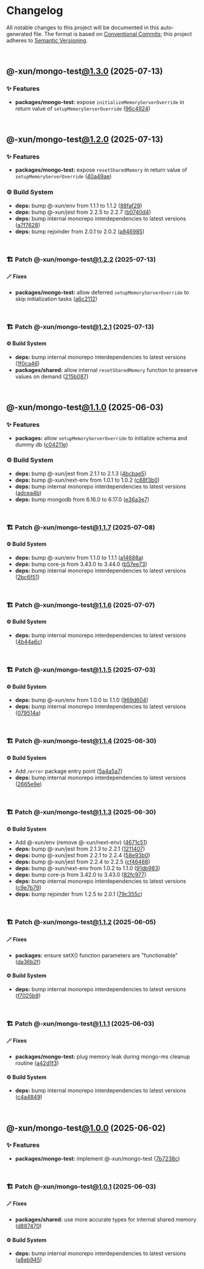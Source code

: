 # Changelog

All notable changes to this project will be documented in this auto-generated
file. The format is based on [Conventional Commits][1];
this project adheres to [Semantic Versioning][2].

<br />

## @-xun/mongo-test[@1.3.0][3] (2025-07-13)

### ✨ Features

- **packages/mongo-test:** expose `initializeMemoryServerOverride` in return value of `setupMemoryServerOverride` ([96c4924][4])

<br />

## @-xun/mongo-test[@1.2.0][5] (2025-07-13)

### ✨ Features

- **packages/mongo-test:** expose `resetSharedMemory` in return value of `setupMemoryServerOverride` ([40a49ae][6])

### ⚙️ Build System

- **deps:** bump @-xun/env from 1.1.1 to 1.1.2 ([88faf29][7])
- **deps:** bump @-xun/jest from 2.2.5 to 2.2.7 ([b0740d4][8])
- **deps:** bump internal monorepo interdependencies to latest versions ([a7f7628][9])
- **deps:** bump rejoinder from 2.0.1 to 2.0.2 ([a846985][10])

<br />

### 🏗️ Patch @-xun/mongo-test[@1.2.2][11] (2025-07-13)

#### 🪄 Fixes

- **packages/mongo-test:** allow deferred `setupMemoryServerOverride` to skip initialization tasks ([a6c2112][12])

<br />

### 🏗️ Patch @-xun/mongo-test[@1.2.1][13] (2025-07-13)

#### ⚙️ Build System

- **deps:** bump internal monorepo interdependencies to latest versions ([1f0ca46][14])
- **packages/shared:** allow internal `resetSharedMemory` function to preserve values on demand ([215b087][15])

<br />

## @-xun/mongo-test[@1.1.0][16] (2025-06-03)

### ✨ Features

- **packages:** allow `setupMemoryServerOverride` to initialize schema and dummy db ([c04211e][17])

### ⚙️ Build System

- **deps:** bump @-xun/jest from 2.1.1 to 2.1.3 ([4bcbae5][18])
- **deps:** bump @-xun/next-env from 1.0.1 to 1.0.2 ([c88f3b0][19])
- **deps:** bump internal monorepo interdependencies to latest versions ([adcea4b][20])
- **deps:** bump mongodb from 6.16.0 to 6.17.0 ([e36a3e7][21])

<br />

### 🏗️ Patch @-xun/mongo-test[@1.1.7][22] (2025-07-08)

#### ⚙️ Build System

- **deps:** bump @-xun/env from 1.1.0 to 1.1.1 ([a14688a][23])
- **deps:** bump core-js from 3.43.0 to 3.44.0 ([b57ee73][24])
- **deps:** bump internal monorepo interdependencies to latest versions ([2bc6f51][25])

<br />

### 🏗️ Patch @-xun/mongo-test[@1.1.6][26] (2025-07-07)

#### ⚙️ Build System

- **deps:** bump internal monorepo interdependencies to latest versions ([4b44a6c][27])

<br />

### 🏗️ Patch @-xun/mongo-test[@1.1.5][28] (2025-07-03)

#### ⚙️ Build System

- **deps:** bump @-xun/env from 1.0.0 to 1.1.0 ([969d604][29])
- **deps:** bump internal monorepo interdependencies to latest versions ([079514a][30])

<br />

### 🏗️ Patch @-xun/mongo-test[@1.1.4][31] (2025-06-30)

#### ⚙️ Build System

- Add `/error` package entry point ([5a4a5a7][32])
- **deps:** bump internal monorepo interdependencies to latest versions ([2665e9e][33])

<br />

### 🏗️ Patch @-xun/mongo-test[@1.1.3][34] (2025-06-30)

#### ⚙️ Build System

- Add @-xun/env (remove @-xun/next-env) ([4671c51][35])
- **deps:** bump @-xun/jest from 2.1.3 to 2.2.1 ([1211407][36])
- **deps:** bump @-xun/jest from 2.2.1 to 2.2.4 ([58e93b0][37])
- **deps:** bump @-xun/jest from 2.2.4 to 2.2.5 ([cf46468][38])
- **deps:** bump @-xun/next-env from 1.0.2 to 1.1.0 ([91db983][39])
- **deps:** bump core-js from 3.42.0 to 3.43.0 ([82fc977][40])
- **deps:** bump internal monorepo interdependencies to latest versions ([c9e7b79][41])
- **deps:** bump rejoinder from 1.2.5 to 2.0.1 ([79c355c][42])

<br />

### 🏗️ Patch @-xun/mongo-test[@1.1.2][43] (2025-06-05)

#### 🪄 Fixes

- **packages:** ensure setX() function parameters are "functionable" ([da36b2f][44])

#### ⚙️ Build System

- **deps:** bump internal monorepo interdependencies to latest versions ([f7025b9][45])

<br />

### 🏗️ Patch @-xun/mongo-test[@1.1.1][46] (2025-06-03)

#### 🪄 Fixes

- **packages/mongo-test:** plug memory leak during mongo-ms cleanup routine ([a42d1f3][47])

#### ⚙️ Build System

- **deps:** bump internal monorepo interdependencies to latest versions ([c4a4849][48])

<br />

## @-xun/mongo-test[@1.0.0][49] (2025-06-02)

### ✨ Features

- **packages/mongo-test:** implement @-xun/mongo-test ([7b7238c][50])

<br />

### 🏗️ Patch @-xun/mongo-test[@1.0.1][51] (2025-06-03)

#### 🪄 Fixes

- **packages/shared:** use more accurate types for internal shared memory ([d887470][52])

#### ⚙️ Build System

- **deps:** bump internal monorepo interdependencies to latest versions ([a8eb945][53])

[1]: https://conventionalcommits.org
[2]: https://semver.org
[3]: https://github.com/Xunnamius/mongo-utils/compare/@-xun/mongo-test@1.2.2...@-xun/mongo-test@1.3.0
[4]: https://github.com/Xunnamius/mongo-utils/commit/96c4924f2bd9d79c717ad51c5991406a7d6625b7
[5]: https://github.com/Xunnamius/mongo-utils/compare/@-xun/mongo-test@1.1.7...@-xun/mongo-test@1.2.0
[6]: https://github.com/Xunnamius/mongo-utils/commit/40a49ae68f7b595d1d0d315eb673c0ca84015b58
[7]: https://github.com/Xunnamius/mongo-utils/commit/88faf297750fcb8ce06e3045231c28af44e62cf8
[8]: https://github.com/Xunnamius/mongo-utils/commit/b0740d43593ff1892a3a624c497acce3bf3297a9
[9]: https://github.com/Xunnamius/mongo-utils/commit/a7f762885434aa965e58dfc1af4a47d55cf0ce63
[10]: https://github.com/Xunnamius/mongo-utils/commit/a8469859ae9f57daa447a285037effed20c7cced
[11]: https://github.com/Xunnamius/mongo-utils/compare/@-xun/mongo-test@1.2.1...@-xun/mongo-test@1.2.2
[12]: https://github.com/Xunnamius/mongo-utils/commit/a6c2112fab3deadd3d025a547cf8d9c912b8daa6
[13]: https://github.com/Xunnamius/mongo-utils/compare/@-xun/mongo-test@1.2.0...@-xun/mongo-test@1.2.1
[14]: https://github.com/Xunnamius/mongo-utils/commit/1f0ca468a5f232fd532c91f3f9f65284575178f7
[15]: https://github.com/Xunnamius/mongo-utils/commit/215b087cc1b8fd6914cf3fbe657f77626466f333
[16]: https://github.com/Xunnamius/mongo-utils/compare/@-xun/mongo-test@1.0.1...@-xun/mongo-test@1.1.0
[17]: https://github.com/Xunnamius/mongo-utils/commit/c04211e3ff9f2d1a4c7292b600a0f079f7e77b3b
[18]: https://github.com/Xunnamius/mongo-utils/commit/4bcbae5c6f7de13e3f4f2460bb13f253600b200f
[19]: https://github.com/Xunnamius/mongo-utils/commit/c88f3b0ed64868a6f49bce55cc755bfcc2c2a2f9
[20]: https://github.com/Xunnamius/mongo-utils/commit/adcea4b279e5bbf21b37d855ee502f1f635668d3
[21]: https://github.com/Xunnamius/mongo-utils/commit/e36a3e74258b21b72f3efea7ae717693958d19b7
[22]: https://github.com/Xunnamius/mongo-utils/compare/@-xun/mongo-test@1.1.6...@-xun/mongo-test@1.1.7
[23]: https://github.com/Xunnamius/mongo-utils/commit/a14688a357d9c3a864c9c3e99bd46c85675e6895
[24]: https://github.com/Xunnamius/mongo-utils/commit/b57ee73e16fa727a552c196a26560f0861b8a985
[25]: https://github.com/Xunnamius/mongo-utils/commit/2bc6f51f9f2b664299324bf7103f7035a2275eb2
[26]: https://github.com/Xunnamius/mongo-utils/compare/@-xun/mongo-test@1.1.5...@-xun/mongo-test@1.1.6
[27]: https://github.com/Xunnamius/mongo-utils/commit/4b44a6c56354073996bd062259926a167850dc5d
[28]: https://github.com/Xunnamius/mongo-utils/compare/@-xun/mongo-test@1.1.4...@-xun/mongo-test@1.1.5
[29]: https://github.com/Xunnamius/mongo-utils/commit/969d60411652ab8060415009be92c4fb51e51ffd
[30]: https://github.com/Xunnamius/mongo-utils/commit/079514a535ffbde4b4bfc6873c427a90ebf61557
[31]: https://github.com/Xunnamius/mongo-utils/compare/@-xun/mongo-test@1.1.3...@-xun/mongo-test@1.1.4
[32]: https://github.com/Xunnamius/mongo-utils/commit/5a4a5a72ee127a824372b4175e7a7f6ab5a03af4
[33]: https://github.com/Xunnamius/mongo-utils/commit/2665e9e2d66d6b3f49c5eff1ec1cdf6b20d4cfaf
[34]: https://github.com/Xunnamius/mongo-utils/compare/@-xun/mongo-test@1.1.2...@-xun/mongo-test@1.1.3
[35]: https://github.com/Xunnamius/mongo-utils/commit/4671c51e0b154b368b76cc65445cc8fa8f242dc2
[36]: https://github.com/Xunnamius/mongo-utils/commit/12114076b58467a9e360a692c8811812cf5b46ad
[37]: https://github.com/Xunnamius/mongo-utils/commit/58e93b0aedb278b009c185e5dfc9f32cf0972085
[38]: https://github.com/Xunnamius/mongo-utils/commit/cf464682a7b2394e2d23fc6c57a72c5c79e30efa
[39]: https://github.com/Xunnamius/mongo-utils/commit/91db983263466271b376021bb471d5b5c293b2df
[40]: https://github.com/Xunnamius/mongo-utils/commit/82fc97790fe3d2599e1333238e77fc915e7e4f29
[41]: https://github.com/Xunnamius/mongo-utils/commit/c9e7b791fd5fa7823d6028e840bcef44b12978f0
[42]: https://github.com/Xunnamius/mongo-utils/commit/79c355ce1906b7d7de63413f997423e40c7d9b43
[43]: https://github.com/Xunnamius/mongo-utils/compare/@-xun/mongo-test@1.1.1...@-xun/mongo-test@1.1.2
[44]: https://github.com/Xunnamius/mongo-utils/commit/da36b2f7ed743ec7d8e66e842457ff4af33ae36e
[45]: https://github.com/Xunnamius/mongo-utils/commit/f7025b96096fa3c28f6709dbefc9663807f406dd
[46]: https://github.com/Xunnamius/mongo-utils/compare/@-xun/mongo-test@1.1.0...@-xun/mongo-test@1.1.1
[47]: https://github.com/Xunnamius/mongo-utils/commit/a42d1f3bf6df8ecad890c565a46f81f53a45682a
[48]: https://github.com/Xunnamius/mongo-utils/commit/c4a48495d2d01da20245757303c3130ffe912d9a
[49]: https://github.com/Xunnamius/mongo-utils/compare/7b7238ccb96b3e04fca5f7608ea8476890bbb153...@-xun/mongo-test@1.0.0
[50]: https://github.com/Xunnamius/mongo-utils/commit/7b7238ccb96b3e04fca5f7608ea8476890bbb153
[51]: https://github.com/Xunnamius/mongo-utils/compare/@-xun/mongo-test@1.0.0...@-xun/mongo-test@1.0.1
[52]: https://github.com/Xunnamius/mongo-utils/commit/d887470e11c12850d2375d4c5c93bcc22682bb96
[53]: https://github.com/Xunnamius/mongo-utils/commit/a8eb945b56abca416084448e2d151aef93b9c677
